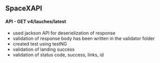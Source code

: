 ## SpaceXAPI
#### API - GET v4/lauches/latest

- used jackson API for deserielization of response
- validation of response body has been written in the validator folder
- created test using testNG
- validation of landing success
- validation of status code, success, links, id
